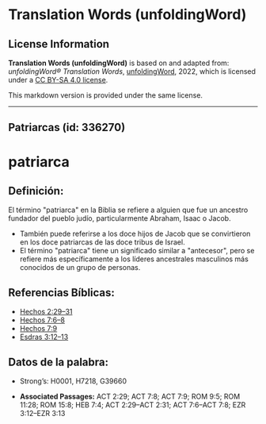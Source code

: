 # Translation Words (unfoldingWord)

## License Information

**Translation Words (unfoldingWord)** is based on and adapted from: _unfoldingWord® Translation Words_, [unfoldingWord](https://unfoldingword.org/utw), 2022, which is licensed under a [CC BY-SA 4.0 license](https://creativecommons.org/licenses/by-sa/4.0/legalcode.en).

This markdown version is provided under the same license.



--------------------------------

## Patriarcas (id: 336270)

patriarca
=========

Definición:
-----------

El término "patriarca" en la Biblia se refiere a alguien que fue un ancestro fundador del pueblo judío, particularmente Abraham, Isaac o Jacob.

* También puede referirse a los doce hijos de Jacob que se convirtieron en los doce patriarcas de las doce tribus de Israel.
* El término "patriarca" tiene un significado similar a "antecesor", pero se refiere más específicamente a los líderes ancestrales masculinos más conocidos de un grupo de personas.

Referencias Bíblicas:
---------------------

* [Hechos 2:29–31](https://ref.ly/Acts2:29-Acts2:31)
* [Hechos 7:6–8](https://ref.ly/Acts7:6-Acts7:8)
* [Hechos 7:9](https://ref.ly/Acts7:9)
* [Esdras 3:12–13](https://ref.ly/Ezra3:12-Ezra3:13)

Datos de la palabra:
--------------------

* Strong’s: H0001, H7218, G39660

* **Associated Passages:** ACT 2:29; ACT 7:8; ACT 7:9; ROM 9:5; ROM 11:28; ROM 15:8; HEB 7:4; ACT 2:29–ACT 2:31; ACT 7:6–ACT 7:8; EZR 3:12–EZR 3:13

